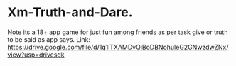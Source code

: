 # Xm-Truth-and-Dare.
Note its a 18+ app game for just fun among friends as per task give or truth to be said as app says. Link: https://drive.google.com/file/d/1q1lTXAMDvQiBoDBNohuleG2GNwzdwZNx/view?usp=drivesdk
